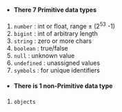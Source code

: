 - #### There 7 Primitive data types
1. `number` : int or float, range $\pm$ (2<sup>53</sup> -1)
2. `bigint` : int of arbitrary length
3. `string` : zero or more chars
4. `boolean` : true/false
5. `null` : unknown value
6. `undefined` : unassigned values
7. `symbols` : for unique identifiers

- #### There is 1 non-Primitive data type
1. `objects`